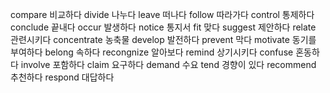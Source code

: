 compare	비교하다
divide	나누다
leave	떠나다
follow	따라가다
control	통제하다
conclude	끝내다
occur	발생하다
notice	통지서
fit	맞다
suggest	제안하다
relate	관련시키다
concentrate	농축물
develop	발전하다
prevent	막다
motivate	동기를 부여하다
belong	속하다
recongnize	알아보다
remind	상기시키다
confuse	혼동하다
involve	포함하다
claim	요구하다
demand	수요
tend	경향이 있다
recommend	추천하다
respond	대답하다
